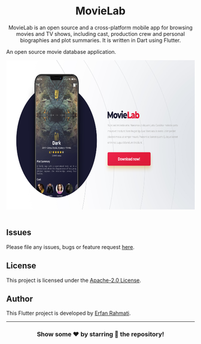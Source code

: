 <p align="center">
  <h1 align="center">MovieLab</h1>

  <p align="center">
    MovieLab is an open source and a cross-platform mobile app for browsing movies and TV shows, including cast, production crew and personal biographies and plot summaries. It is written in Dart using Flutter.
  </p>
</p>

An open source movie database application.

<p float="center">
    <img src="./screenshots/mockups/MovieLab_mockup.jpg" height="400" />
  &ensp;
</p>



## Issues

Please file any issues, bugs or feature request [here](https://github.com/ErfanRht/MovieLab/issues).

## License

This project is licensed under the [Apache-2.0 License](https://github.com/ErfanRht/MovieLab/blob/master/LICENSE).

## Author

This Flutter project is developed by [Erfan Rahmati](https://github.com/ErfanRht).

---

<div align="center">

### Show some ❤️ by starring 🌟 the repository!

</div>
